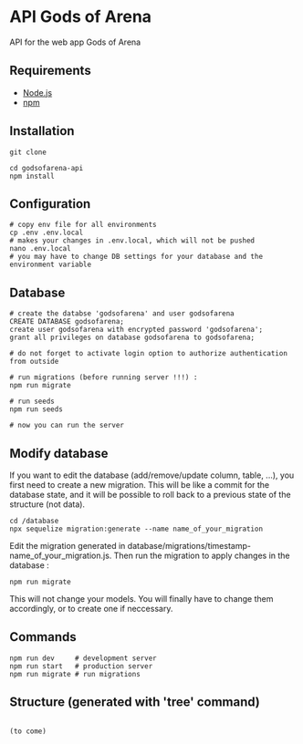# API Gods of Arena

API for the web app Gods of Arena

## Requirements

* [Node.js](https://nodejs.org/)
* [npm](https://www.npmjs.com/)

## Installation

```
git clone

cd godsofarena-api
npm install
```

## Configuration

```
# copy env file for all environments
cp .env .env.local
# makes your changes in .env.local, which will not be pushed
nano .env.local
# you may have to change DB settings for your database and the environment variable
```

## Database

```
# create the databse 'godsofarena' and user godsofarena
CREATE DATABASE godsofarena;
create user godsofarena with encrypted password 'godsofarena';
grant all privileges on database godsofarena to godsofarena;

# do not forget to activate login option to authorize authentication from outside

# run migrations (before running server !!!) :
npm run migrate

# run seeds
npm run seeds

# now you can run the server
```

## Modify database

If you want to edit the database (add/remove/update column, table, ...), you first need to create a new migration. This will be like a commit for the database state, and it will be possible to roll back to a previous state of the structure (not data).

```
cd /database
npx sequelize migration:generate --name name_of_your_migration
```

Edit the migration generated in database/migrations/timestamp-name_of_your_migration.js.
Then run the migration to apply changes in the database :

```
npm run migrate
```

This will not change your models. You will finally have to change them accordingly, or to create one if neccessary.

## Commands

```
npm run dev     # development server
npm run start   # production server
npm run migrate # run migrations
```

## Structure (generated with 'tree' command)

```

(to come)
```
